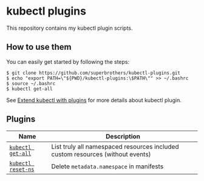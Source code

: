 # kubectl plugins

This repository contains my kubectl plugin scripts.

## How to use them

You can easily get started by following the steps:
```
$ git clone https://github.com/superbrothers/kubectl-plugins.git
$ echo "export PATH=\"${PWD}/kubectl-plugins:\$PATH\"" >> ~/.bashrc
$ source ~/.bashrc
$ kubectl get-all
```

See [Extend kubectl with plugins](https://kubernetes.io/docs/tasks/extend-kubectl/kubectl-plugins/) for more details about kubectl plugin.

## Plugins

| Name                                     | Description                                                                    |
|------------------------------------------|--------------------------------------------------------------------------------|
| [`kubectl get-all`](./kubectl-get_all)   | List truly all namespaced resources included custom resources (without events) |
| [`kubectl reset-ns`](./kubectl-reset_ns) | Delete `metadata.namespace` in manifests                                       |

